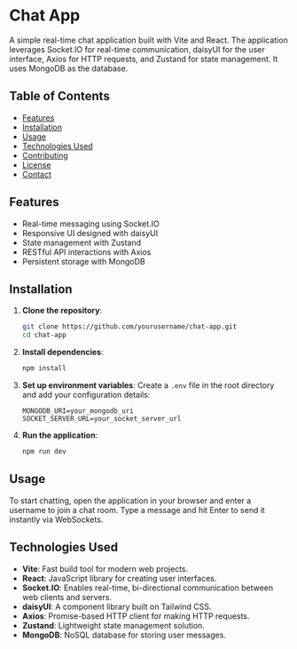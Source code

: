# Chat App

A simple real-time chat application built with Vite and React. The application leverages Socket.IO for real-time communication, daisyUI for the user interface, Axios for HTTP requests, and Zustand for state management. It uses MongoDB as the database.

## Table of Contents

- [Features](#features)
- [Installation](#installation)
- [Usage](#usage)
- [Technologies Used](#technologies-used)
- [Contributing](#contributing)
- [License](#license)
- [Contact](#contact)

## Features

- Real-time messaging using Socket.IO
- Responsive UI designed with daisyUI
- State management with Zustand
- RESTful API interactions with Axios
- Persistent storage with MongoDB

## Installation

1. **Clone the repository**:
   ```bash
   git clone https://github.com/yourusername/chat-app.git
   cd chat-app
   ```

2. **Install dependencies**:
   ```bash
   npm install
   ```

3. **Set up environment variables**: Create a `.env` file in the root directory and add your configuration details:
   ```
   MONGODB_URI=your_mongodb_uri
   SOCKET_SERVER_URL=your_socket_server_url
   ```

4. **Run the application**:
   ```bash
   npm run dev
   ```

## Usage

To start chatting, open the application in your browser and enter a username to join a chat room. Type a message and hit Enter to send it instantly via WebSockets.

## Technologies Used

- **Vite**: Fast build tool for modern web projects.
- **React**: JavaScript library for creating user interfaces.
- **Socket.IO**: Enables real-time, bi-directional communication between web clients and servers.
- **daisyUI**: A component library built on Tailwind CSS.
- **Axios**: Promise-based HTTP client for making HTTP requests.
- **Zustand**: Lightweight state management solution.
- **MongoDB**: NoSQL database for storing user messages.



